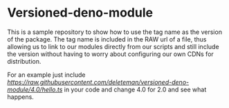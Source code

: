 # Versioned-deno-module
This is a sample repository to show how to use the tag name as the version of the package. 
The tag name is included in the RAW url of a file, thus allowing us to link to our modules directly from our scripts and still include the version without having to worry about configuring our own CDNs for distribution.

For an example just include _https://raw.githubusercontent.com/deleteman/versioned-deno-module/4.0/hello.ts_ in your code and change 4.0 for 2.0 and see what happens.
